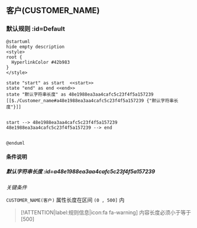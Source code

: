 ## 客户(CUSTOMER_NAME) <!-- {docsify-ignore-all} -->

   

### 默认规则 :id=Default

```plantuml
@startuml
hide empty description
<style>
root {
  HyperlinkColor #42b983
}
</style>

state "start" as start  <<start>>
state "end" as end <<end>>
state "默认字符串长度" as 48e1988ea3aa4cafc5c23f4f5a157239 [[$./Customer_name#a48e1988ea3aa4cafc5c23f4f5a157239 {"默认字符串长度"}]]


start --> 48e1988ea3aa4cafc5c23f4f5a157239 
48e1988ea3aa4cafc5c23f4f5a157239 --> end 


@enduml
```

#### 条件说明

##### 默认字符串长度 :id=a48e1988ea3aa4cafc5c23f4f5a157239


*关键条件*


`CUSTOMER_NAME(客户)` 属性长度在区间 `(0 , 500]` 内

> [!ATTENTION|label:规则信息|icon:fa fa-warning]
> 内容长度必须小于等于[500]







